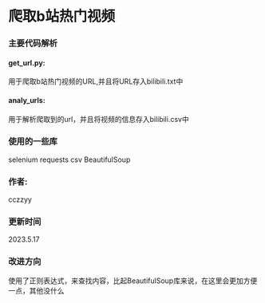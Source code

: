# 爬取b站热门视频
### 主要代码解析
#### get_url.py:
用于爬取b站热门视频的URL,并且将URL存入bilibili.txt中
#### analy_urls:
用于解析爬取到的url，并且将视频的信息存入bilibili.csv中
### 使用的一些库
selenium
requests
csv
BeautifulSoup
### 作者:
cczzyy
### 更新时间
2023.5.17
### 改进方向
使用了正则表达式，来查找内容，比起BeautifulSoup库来说，在这里会更加方便一点，其他没什么